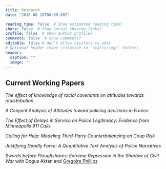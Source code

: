 ```yaml
---
title: Research
date: "2018-06-28T00:00:00Z"

reading_time: false  # Show estimated reading time?
share: false  # Show social sharing links?
profile: false  # Show author profile?
comments: false  # Show comments?
editable: false # don't allow visitors to edit 
# Optional header image (relative to `static/img/` folder).
header:
  caption: ""
  image: ""
---
```


## Current Working Papers 

*The effect of knowledge of racial covenants on attitudes towards redistribution* 

*A Conjoint Analysis of Attitudes toward policing decisions in France* 

*The Effect of Delays in Service on Police Legitimacy:  Evidence from Minneapolis 911 Calls*

*Calling for Help:  Modeling Third-Party Counterbalancing on Coup Risk*

*Justifying Deadly Force:  A Quantitative Text Analysis of Police Narratives*

*Swords before Ploughshares: Extreme Repression in the Shadow of Civil War* with Dogus Aktan and [Gregoire Phillips](https://gregoirephillips.com/) 

